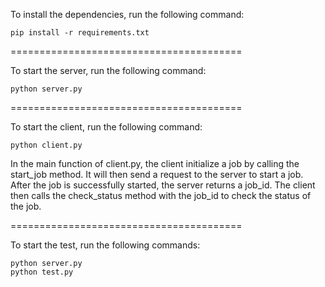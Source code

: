 To install the dependencies, run the following command:

```
pip install -r requirements.txt
```

========================================

To start the server, run the following command:

```
python server.py
```

========================================

To start the client, run the following command:

```
python client.py
```
In the main function of client.py, the client initialize a job by calling the start_job method. It will then send a request to the server to start a job.
After the job is successfully started, the server returns a job_id. The client then calls the check_status method with the job_id to check the status of the job.

========================================

To start the test, run the following commands:

```
python server.py
python test.py
```

